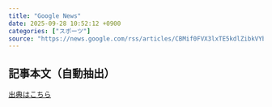 ```yaml
---
title: "Google News"
date: 2025-09-28 10:52:12 +0900
categories: ["スポーツ"]
source: "https://news.google.com/rss/articles/CBMif0FVX3lxTE5kdlZibkVYbWtycVoyVHdtYmJkeS1DdE4zU2xhWF9qSDZadWNOaHRHZnJRVzhOME91WHBuUlBSY3A0Nlo0Q29pU3d1NjlSX1J5Wjg3MWZlQkRtYlFxbnlnMFpfcjVVUFM3M29WQkVacExVTThOT096Nlc4UkhPclk?oc=5"
---
```


## 記事本文（自動抽出）
<body class="y0K44d EA71Tc" id="readabilityBody"></body>

[出典はこちら](https://news.google.com/rss/articles/CBMif0FVX3lxTE5kdlZibkVYbWtycVoyVHdtYmJkeS1DdE4zU2xhWF9qSDZadWNOaHRHZnJRVzhOME91WHBuUlBSY3A0Nlo0Q29pU3d1NjlSX1J5Wjg3MWZlQkRtYlFxbnlnMFpfcjVVUFM3M29WQkVacExVTThOT096Nlc4UkhPclk?oc=5)

